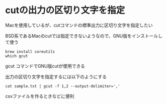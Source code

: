 # cutの出力の区切り文字を指定

Macを使用しているが、cutコマンドの標準出力に区切り文字を指定したい

BSD系であるMacのcutでは指定できないようなので、GNU版をインストールして使う

```
brew install coreutils
which gcut
```

gcut コマンドでGNU版cutが使用できる

出力の区切り文字を指定するには以下のようにする

```
cat sample.txt | gcut -f 1,2 --output-delimiter=','
```

csvファイルを作るときなどに便利
